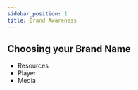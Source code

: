 ```yaml
---
sidebar_position: 1
title: Brand Awareness
---
```


## Choosing your Brand Name

- Resources
- Player
- Media
